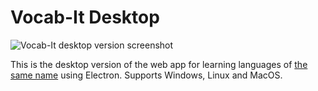 # Vocab-It Desktop

![Vocab-It desktop version screenshot](https://i.ibb.co/S2PtZ4q/2025-04-10-135448.jpg "Vocab-It desktop version screenshot")

This is the desktop version of the web app for learning languages of [the same name](https://github.com/savvy-itch/vocab-it) using Electron. Supports Windows, Linux and MacOS.
